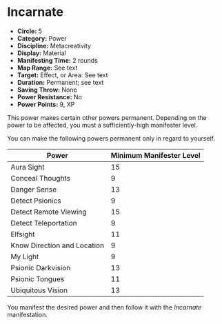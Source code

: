# Incarnate

- **Circle:** 5
- **Category:** Power
- **Discipline:** Metacreativity
- **Display:** Material
- **Manifesting Time:** 2 rounds
- **Map Range:** See text
- **Target:** Effect, or Area: See text
- **Duration:** Permanent; see text
- **Saving Throw:** None
- **Power Resistance:** No
- **Power Points:** 9, XP

This power makes certain other powers permanent. Depending on the power to be affected, you must a sufficiently-high manifester level.

You can make the following powers permanent only in regard to yourself.

| Power | Minimum Manifester Level |
| ---   | ---                      |
| Aura Sight | 15
| Conceal Thoughts | 9
| Danger Sense | 13
| Detect Psionics | 9
| Detect Remote Viewing | 15
| Detect Teleportation | 9
| Elfsight | 11
| Know Direction and Location | 9
| My Light | 9
| Psionic Darkvision | 13
| Psionic Tongues | 11
| Ubiquitous Vision | 13

You manifest the desired power and then follow it with the *Incarnate* manifestation.
